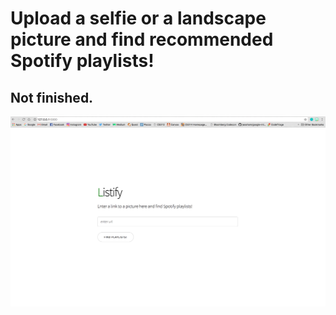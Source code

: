 # Upload a selfie or a landscape picture and find recommended Spotify playlists!
## Not finished.


<img src="sample.png">
